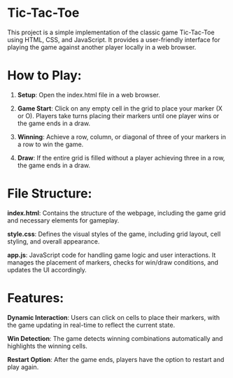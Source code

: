 # Tic-Tac-Toe
This project is a simple implementation of the classic game Tic-Tac-Toe using HTML, CSS, and JavaScript. It provides a user-friendly interface for playing the game against another player locally in a web browser.
# How to Play:
1. **Setup**: Open the index.html file in a web browser.

2. **Game Start**: Click on any empty cell in the grid to place your marker (X or O). Players take turns placing their markers until one player wins or the game ends in a draw.

3. **Winning**: Achieve a row, column, or diagonal of three of your markers in a row to win the game.

4. **Draw**: If the entire grid is filled without a player achieving three in a row, the game ends in a draw.
# File Structure:
**index.html**: Contains the structure of the webpage, including the game grid and necessary elements for gameplay.

**style.css**: Defines the visual styles of the game, including grid layout, cell styling, and overall appearance.

**app.js**: JavaScript code for handling game logic and user interactions. It manages the placement of markers, checks for win/draw conditions, and updates the UI accordingly.
# Features:
**Dynamic Interaction**: Users can click on cells to place their markers, with the game updating in real-time to reflect the current state.

**Win Detection**: The game detects winning combinations automatically and highlights the winning cells.

**Restart Option**: After the game ends, players have the option to restart and play again.
